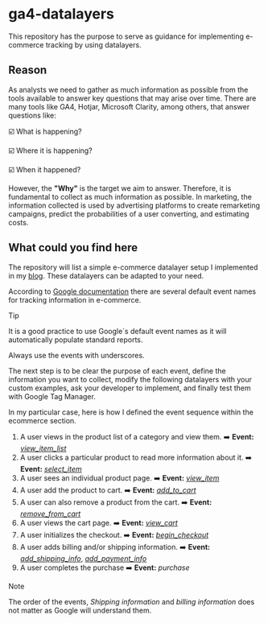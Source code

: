# ga4-datalayers 
This repository has the purpose to serve as guidance for implementing e-commerce tracking by using datalayers. 

## Reason

As analysts we need to gather as much information as possible from the tools available to answer key questions that may arise over time. There are many tools like GA4, Hotjar, Microsoft Clarity, among others, that answer questions like:

☑️ What is happening?

☑️ Where it is happening?

☑️ When it happened?


However, the **"Why"** is the target we aim to answer. Therefore, it is fundamental to collect as much information as possible. In marketing, the information collected is used by advertising platforms  to create remarketing campaigns, predict the probabilities of a user converting, and estimating costs. 

## What could you find here

The repository will list a simple e-commerce datalayer setup I implemented in my [blog](juanferespinosa.com/blog/ecommerce/products). These datalayers can be adapted to your need. 

According to [Google documentation](https://developers.google.com/analytics/devguides/collection/ga4/ecommerce?client_type=gtag) there are several default event names for tracking information in e-commerce.  

> [!TIP]
> It is a good practice to use Google´s default event names as it will automatically populate standard reports.
>
> Always use the events with underscores.

The next step is to be clear the purpose of each event, define the information you want to collect, modify the following datalayers with your custom examples, ask your developer to implement, and finally test them with Google Tag Manager.


In my particular case, here is how I defined the event sequence within the ecommerce section.

1. A user views in the product list of a category and view them.                        ➡️ **Event:**  [_view_item_list_](https://gist.github.com/juanferEspinosa/2a402392488fe40801c83d6fe627df9a)
2. A user clicks a particular product to read more information about it.                   ➡️ **Event:** [_select_item_](https://gist.github.com/0c83381d1ffad4bb2834a4ad6706e567.git)
3. A user sees an individual product page.                                                 ➡️ **Event:** [_view_item_](https://gist.github.com/303dce1fc718b95154eeed40aece62d5.git)
4. A user add the product to cart.                                                         ➡️ **Event:** [_add_to_cart_](https://gist.github.com/juanferEspinosa/1df6975389bac25faf22c7957d6ecb47)
5. A user can also remove a product from the cart.                                         ➡️ **Event:** [_remove_from_cart_](https://gist.github.com/juanferEspinosa/c4eeea6ec935105f9821f11ef3123d1f)
6. A user views the cart page.                                                             ➡️ **Event:** [_view_cart_](https://gist.github.com/juanferEspinosa/1643614ba7f9b6d7116371dd80a41810)
7. A user initializes the checkout.                                                        ➡️ **Event:** [_begin_checkout_](https://gist.github.com/juanferEspinosa/f3e631afacce28a94c967fc4d246413f)
8. A user adds billing and/or shipping information.                                        ➡️ **Event:** [_add_shipping_info_](https://gist.github.com/juanferEspinosa/9746b90b4df8e87a1736aa28050e0bd1), [_add_payment_info_](https://gist.github.com/juanferEspinosa/f10da32ffb1fc0d1bd5562f804b4b328)
9. A user completes the purchase                                                          ➡️ **Event:** _purchase_

> [!NOTE]
> The order of the events, _Shipping information_ and _billing information_ does not matter as Google will understand them.


   
 
